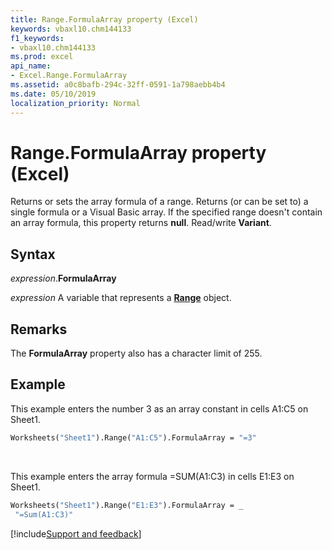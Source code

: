 ```yaml
---
title: Range.FormulaArray property (Excel)
keywords: vbaxl10.chm144133
f1_keywords:
- vbaxl10.chm144133
ms.prod: excel
api_name:
- Excel.Range.FormulaArray
ms.assetid: a0c8bafb-294c-32ff-0591-1a798aebb4b4
ms.date: 05/10/2019
localization_priority: Normal
---
```



# Range.FormulaArray property (Excel)

Returns or sets the array formula of a range. Returns (or can be set to) a single formula or a Visual Basic array. If the specified range doesn't contain an array formula, this property returns **null**. Read/write **Variant**.


## Syntax

_expression_.**FormulaArray**

_expression_ A variable that represents a **[Range](excel.range(object).md)** object.


## Remarks

The **FormulaArray** property also has a character limit of 255.


## Example

This example enters the number 3 as an array constant in cells A1:C5 on Sheet1.

```vb
Worksheets("Sheet1").Range("A1:C5").FormulaArray = "=3"
```

<br/>

This example enters the array formula =SUM(A1:C3) in cells E1:E3 on Sheet1.

```vb
Worksheets("Sheet1").Range("E1:E3").FormulaArray = _ 
 "=Sum(A1:C3)"
```



[!include[Support and feedback](~/includes/feedback-boilerplate.md)]
